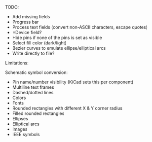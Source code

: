 TODO:
- Add missing fields
- Progress bar
- Process text fields (convert non-ASCII characters, escape quotes)
- =Device field?
- Hide pins if none of the pins is set as visible
- Select fill color (dark/light)
- Bezier curves to emulate ellipse/elliptical arcs
- Write directly to file?

Limitations:

Schematic symbol conversion:
- Pin name/number visibility (KiCad sets this per component)
- Multiline text frames
- Dashed/dotted lines
- Colors
- Fonts
- Rounded rectangles with different X & Y corner radius
- Filled rounded rectangles
- Ellipses
- Elliptical arcs
- Images
- IEEE symbols
